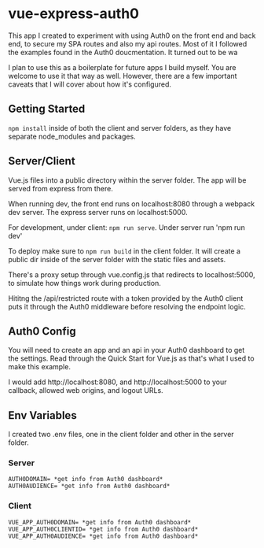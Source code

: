 # vue-express-auth0

This app I created to experiment with using Auth0 on the front end and back end, to secure my SPA routes and also my api routes. Most of it I followed the examples found in the Auth0 doucmentation. It turned out to be wa

I plan to use this as a boilerplate for future apps I build myself. You are welcome to use it that way as well. However, there are a few important caveats that I will cover about how it's configured.

## Getting Started

`npm install` inside of both the client and server folders, as they have separate node_modules and packages.

## Server/Client

Vue.js files into a public directory within the server folder. The app will be served from express from there.

When running dev, the front end runs on localhost:8080 through a webpack dev server. The express server runs on localhost:5000.

For development, under client: `npm run serve`. Under server run 'npm run dev'

To deploy make sure to `npm run build` in the client folder. It will create a public dir inside of the server folder with the static files and assets.

There's a proxy setup through vue.config.js that redirects to localhost:5000, to simulate how things work during production.

Hititng the /api/restricted route with a token provided by the Auth0 client puts it through the Auth0 middleware before resolving the endpoint logic.

## Auth0 Config

You will need to create an app and an api in your Auth0 dashboard to get the settings. Read through the Quick Start for Vue.js as that's what I used to make this example.

I would add http://localhost:8080, and http://localhost:5000 to your callback, allowed web origins, and logout URLs.

## Env Variables

I created two .env files, one in the client folder and other in the server folder.

### Server

```
AUTH0DOMAIN= *get info from Auth0 dashboard*
AUTH0AUDIENCE= *get info from Auth0 dashboard*
```

### Client

```
VUE_APP_AUTH0DOMAIN= *get info from Auth0 dashboard*
VUE_APP_AUTH0CLIENTID= *get info from Auth0 dashboard*
VUE_APP_AUTH0AUDIENCE= *get info from Auth0 dashboard*
```
